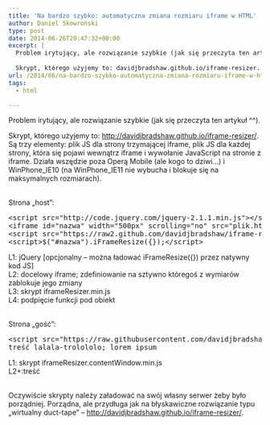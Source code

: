 ```yaml
---
title: 'Na bardzo szybko: automatyczna zmiana rozmiaru iframe w HTML'
author: Daniel Skowroński
type: post
date: 2014-06-26T20:47:32+00:00
excerpt: |
  Problem irytujący, ale rozwiązanie szybkie (jak się przeczyta ten artykuł ^^).
  
  Skrypt, którego użyjemy to: davidjbradshaw.github.io/iframe-resizer. Są trzy elementy: plik JS dla strony trzymającej iframe, plik JS dla każdej strony, która się pojawi wewnątrz iframe i wywołanie JavaScript na stronie z iframe. Działa wszędzie poza Operą Mobile (ale kogo to dziwi...) i WinPhone_IE10 (na WinPhone_IE11 nie wybucha i blokuje się na maksymalnych rozmiarach).
url: /2014/06/na-bardzo-szybko-automatyczna-zmiana-rozmiaru-iframe-w-html/
tags:
  - html

---
```

Problem irytujący, ale rozwiązanie szybkie (jak się przeczyta ten artykuł ^^).

Skrypt, którego użyjemy to: <http://davidjbradshaw.github.io/iframe-resizer/>. Są trzy elementy: plik JS dla strony trzymającej iframe, plik JS dla każdej strony, która się pojawi wewnątrz iframe i wywołanie JavaScript na stronie z iframe. Działa wszędzie poza Operą Mobile (ale kogo to dziwi&#8230;) i WinPhone\_IE10 (na WinPhone\_IE11 nie wybucha i blokuje się na maksymalnych rozmiarach).

&nbsp;  
Strona &#8222;host&#8221;:

<pre class="lang:default EnlighterJSRAW " >&lt;script src="http://code.jquery.com/jquery-2.1.1.min.js"&gt;&lt;/script&gt;
&lt;iframe id="nazwa" width="500px" scrolling="no" src="plik.html"&gt;&lt;/iframe&gt;
&lt;script src="https://raw2.github.com/davidjbradshaw/iframe-resizer/master/js/iframeResizer.min.js"&gt;&lt;/script&gt;
&lt;script&gt;$("#nazwa").iFrameResize({});&lt;/script&gt;
</pre>

L1: jQuery [opcjonalny &#8211; można ładować iFrameResize({}) przez natywny kod JS]  
L2: docelowy iframe; zdefiniowanie na sztywno któregoś z wymiarów zablokuje jego zmiany  
L3: skrypt iframeResizer.min.js  
L4: podpięcie funkcji pod obiekt

&nbsp;  
Strona &#8222;gość&#8221;:

<pre class="lang:default EnlighterJSRAW " >&lt;script src="https://raw.githubusercontent.com/davidjbradshaw/iframe-resizer/master/js/iframeResizer.contentWindow.min.js"&gt;&lt;/script&gt;
treść lalala-trolololo; lorem ipsum</pre>

L1: skrypt iframeResizer.contentWindow.min.js  
L2+:treść

&nbsp;  
Oczywiście skrypty należy załadować na swój własny serwer żeby było porządniej. Porządna, ale przydługa jak na błyskawiczne rozwiązanie typu &#8222;wirtualny duct-tape&#8221; &#8211; <http://davidjbradshaw.github.io/iframe-resizer/>.